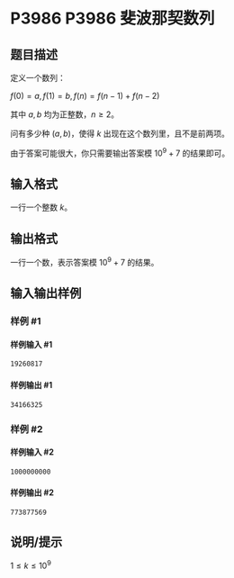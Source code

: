 # P3986 P3986 斐波那契数列

## 题目描述

定义一个数列：


$f(0) = a, f(1) = b, f(n) = f(n - 1) + f(n - 2)$


其中 $a, b$ 均为正整数，$n \geq 2$。


问有多少种 $(a, b)$，使得 $k$ 出现在这个数列里，且不是前两项。


由于答案可能很大，你只需要输出答案模 $10^9 + 7$ 的结果即可。


## 输入格式

一行一个整数 $k$。


## 输出格式

一行一个数，表示答案模 $10^9 + 7$ 的结果。


## 输入输出样例

### 样例 #1

#### 样例输入 #1

```
19260817
```

#### 样例输出 #1

```
34166325
```

### 样例 #2

#### 样例输入 #2

```
1000000000
```

#### 样例输出 #2

```
773877569
```

## 说明/提示

$1 \leq k \leq 10^9$

